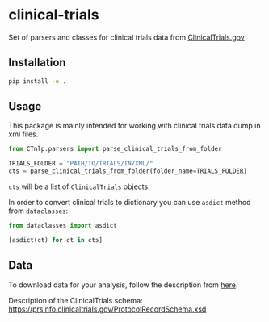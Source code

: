 # clinical-trials

Set of parsers and classes for clinical trials data from [ClinicalTrials.gov](https://clinicaltrials.gov)

## Installation

```bash
pip install -e .  
```

## Usage

This package is mainly intended for working with clinical trials data dump in xml files.

```python
from CTnlp.parsers import parse_clinical_trials_from_folder

TRIALS_FOLDER = "PATH/TO/TRIALS/IN/XML/"
cts = parse_clinical_trials_from_folder(folder_name=TRIALS_FOLDER)
```

`cts` will be a list of `ClinicalTrials` objects.

In order to convert clinical trials to dictionary you can use `asdict` method from `dataclasses`:

```python
from dataclasses import asdict

[asdict(ct) for ct in cts]
```

## Data

To download data for your analysis, follow the description
from [here](https://clinicaltrials.gov/ct2/resources/download#DownloadAllData).

Description of the ClinicalTrials schema: <https://prsinfo.clinicaltrials.gov/ProtocolRecordSchema.xsd>
